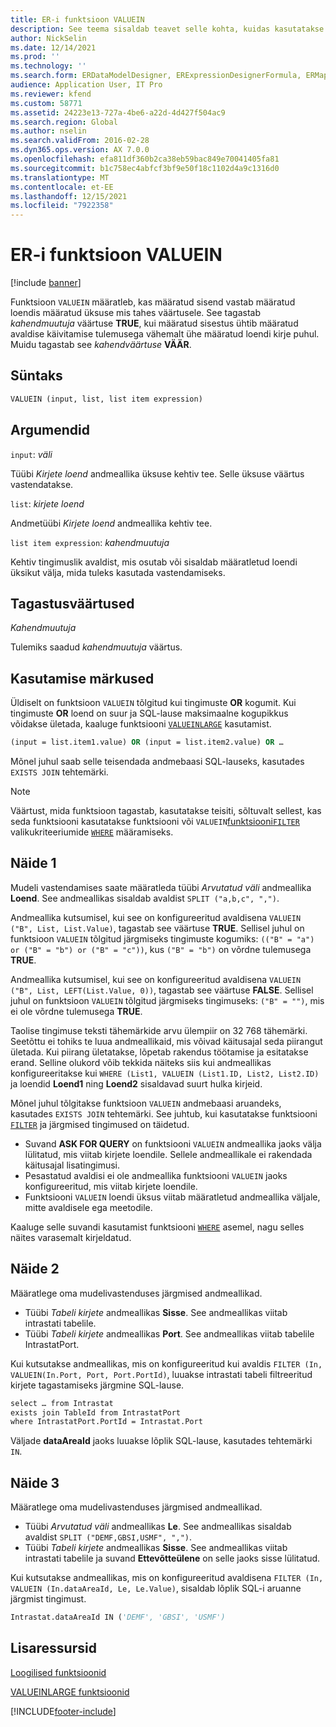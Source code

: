 ```yaml
---
title: ER-i funktsioon VALUEIN
description: See teema sisaldab teavet selle kohta, kuidas kasutatakse elektroonilise aruandluse (ER) funktsiooni VALUEIN.
author: NickSelin
ms.date: 12/14/2021
ms.prod: ''
ms.technology: ''
ms.search.form: ERDataModelDesigner, ERExpressionDesignerFormula, ERMappedFormatDesigner, ERModelMappingDesigner
audience: Application User, IT Pro
ms.reviewer: kfend
ms.custom: 58771
ms.assetid: 24223e13-727a-4be6-a22d-4d427f504ac9
ms.search.region: Global
ms.author: nselin
ms.search.validFrom: 2016-02-28
ms.dyn365.ops.version: AX 7.0.0
ms.openlocfilehash: efa811df360b2ca38eb59bac849e70041405fa81
ms.sourcegitcommit: b1c758ec4abfcf3bf9e50f18c1102d4a9c1316d0
ms.translationtype: MT
ms.contentlocale: et-EE
ms.lasthandoff: 12/15/2021
ms.locfileid: "7922358"
---
```

# <a name="valuein-er-function"></a>ER-i funktsioon VALUEIN

[!include [banner](../includes/banner.md)]

Funktsioon `VALUEIN` määratleb, kas määratud sisend vastab määratud loendis määratud üksuse mis tahes väärtusele. See tagastab *kahendmuutuja* väärtuse **TRUE**, kui määratud sisestus ühtib määratud avaldise käivitamise tulemusega vähemalt ühe määratud loendi kirje puhul. Muidu tagastab see *kahendväärtuse* **VÄÄR**.

## <a name="syntax"></a>Süntaks

```vb
VALUEIN (input, list, list item expression)
```

## <a name="arguments"></a>Argumendid

`input`: *väli*

Tüübi *Kirjete loend* andmeallika üksuse kehtiv tee. Selle üksuse väärtus vastendatakse.

`list`: *kirjete loend*

Andmetüübi *Kirjete loend* andmeallika kehtiv tee.

`list item expression`: *kahendmuutuja*

Kehtiv tingimuslik avaldist, mis osutab või sisaldab määratletud loendi üksikut välja, mida tuleks kasutada vastendamiseks.

## <a name="return-values"></a>Tagastusväärtused

*Kahendmuutuja*

Tulemiks saadud *kahendmuutuja* väärtus.

## <a name="usage-notes"></a>Kasutamise märkused

Üldiselt on funktsioon `VALUEIN` tõlgitud kui tingimuste **OR** kogumit. Kui tingimuste **OR** loend on suur ja SQL-lause maksimaalne kogupikkus võidakse ületada, kaaluge funktsiooni [`VALUEINLARGE`](er-functions-logical-valueinlarge.md) kasutamist.

```vb
(input = list.item1.value) OR (input = list.item2.value) OR …
```

Mõnel juhul saab selle teisendada andmebaasi SQL-lauseks, kasutades `EXISTS JOIN` tehtemärki.

> [!NOTE]
> Väärtust, mida funktsioon tagastab, kasutatakse teisiti, sõltuvalt sellest, kas seda funktsiooni kasutatakse funktsiooni või `VALUEIN`[funktsiooni](er-functions-list-filter.md#usage-notes)[`FILTER`](er-functions-list-filter.md) valikukriteeriumide [`WHERE`](er-functions-list-where.md) määramiseks.

## <a name="example-1"></a>Näide 1

Mudeli vastendamises saate määratleda tüübi *Arvutatud väli* andmeallika **Loend**. See andmeallikas sisaldab avaldist `SPLIT ("a,b,c", ",")`.

Andmeallika kutsumisel, kui see on konfigureeritud avaldisena `VALUEIN ("B", List, List.Value)`, tagastab see väärtuse **TRUE**. Sellisel juhul on funktsioon `VALUEIN` tõlgitud järgmiseks tingimuste kogumiks: `(("B" = "a") or ("B" = "b") or ("B" = "c"))`, kus `("B" = "b")` on võrdne tulemusega **TRUE**.

Andmeallika kutsumisel, kui see on konfigureeritud avaldisena `VALUEIN ("B", List, LEFT(List.Value, 0))`, tagastab see väärtuse **FALSE**. Sellisel juhul on funktsioon `VALUEIN` tõlgitud järgmiseks tingimuseks: `("B" = "")`, mis ei ole võrdne tulemusega **TRUE**.

Taolise tingimuse teksti tähemärkide arvu ülempiir on 32 768 tähemärki. Seetõttu ei tohiks te luua andmeallikaid, mis võivad käitusajal seda piirangut ületada. Kui piirang ületatakse, lõpetab rakendus töötamise ja esitatakse erand. Selline olukord võib tekkida näiteks siis kui andmeallikas konfigureeritakse kui `WHERE (List1, VALUEIN (List1.ID, List2, List2.ID)` ja loendid **Loend1** ning **Loend2** sisaldavad suurt hulka kirjeid.

Mõnel juhul tõlgitakse funktsioon `VALUEIN` andmebaasi aruandeks, kasutades `EXISTS JOIN` tehtemärki. See juhtub, kui kasutatakse funktsiooni [`FILTER`](er-functions-list-filter.md) ja järgmised tingimused on täidetud.

- Suvand **ASK FOR QUERY** on funktsiooni `VALUEIN` andmeallika jaoks välja lülitatud, mis viitab kirjete loendile. Sellele andmeallikale ei rakendada käitusajal lisatingimusi.
- Pesastatud avaldisi ei ole andmeallika funktsiooni `VALUEIN` jaoks konfigureeritud, mis viitab kirjete loendile.
- Funktsiooni `VALUEIN` loendi üksus viitab määratletud andmeallika väljale, mitte avaldisele ega meetodile.

Kaaluge selle suvandi kasutamist funktsiooni [`WHERE`](er-functions-list-where.md) asemel, nagu selles näites varasemalt kirjeldatud.

## <a name="example-2"></a>Näide 2

Määratlege oma mudelivastenduses järgmised andmeallikad.

- Tüübi *Tabeli kirjete* andmeallikas **Sisse**. See andmeallikas viitab intrastati tabelile.
- Tüübi *Tabeli kirjete* andmeallikas **Port**. See andmeallikas viitab tabelile IntrastatPort.

Kui kutsutakse andmeallikas, mis on konfigureeritud kui avaldis `FILTER (In, VALUEIN(In.Port, Port, Port.PortId)`, luuakse intrastati tabeli filtreeritud kirjete tagastamiseks järgmine SQL-lause.

```vb
select … from Intrastat
exists join TableId from IntrastatPort
where IntrastatPort.PortId = Intrastat.Port
```

Väljade **dataAreaId** jaoks luuakse lõplik SQL-lause, kasutades tehtemärki `IN`.

## <a name="example-3"></a>Näide 3

Määratlege oma mudelivastenduses järgmised andmeallikad.

- Tüübi *Arvutatud väli* andmeallikas **Le**. See andmeallikas sisaldab avaldist `SPLIT ("DEMF,GBSI,USMF", ",")`.
- Tüübi *Tabeli kirjete* andmeallikas **Sisse**. See andmeallikas viitab intrastati tabelile ja suvand **Ettevõtteülene** on selle jaoks sisse lülitatud.

Kui kutsutakse andmeallikas, mis on konfigureeritud avaldisena `FILTER (In, VALUEIN (In.dataAreaId, Le, Le.Value)`, sisaldab lõplik SQL-i aruanne järgmist tingimust.

```vb
Intrastat.dataAreaId IN ('DEMF', 'GBSI', 'USMF')
```

## <a name="additional-resources"></a>Lisaressursid

[Loogilised funktsioonid](er-functions-category-logical.md)

[VALUEINLARGE funktsioonid](er-functions-logical-valueinlarge.md)


[!INCLUDE[footer-include](../../../includes/footer-banner.md)]
